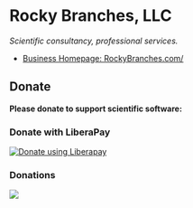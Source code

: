 # Rocky Branches, LLC

*Scientific consultancy, professional services.*

- [Business Homepage: RockyBranches.com/](https://RockyBranches.com/)


## Donate
**Please donate to support scientific software:**

### Donate with LiberaPay

<a href="https://liberapay.com/rocapp/donate"><img alt="Donate using Liberapay" src="https://liberapay.com/assets/widgets/donate.svg"></a>

### Donations

<img src="https://img.shields.io/liberapay/patrons/rocapp.svg?logo=liberapay">
